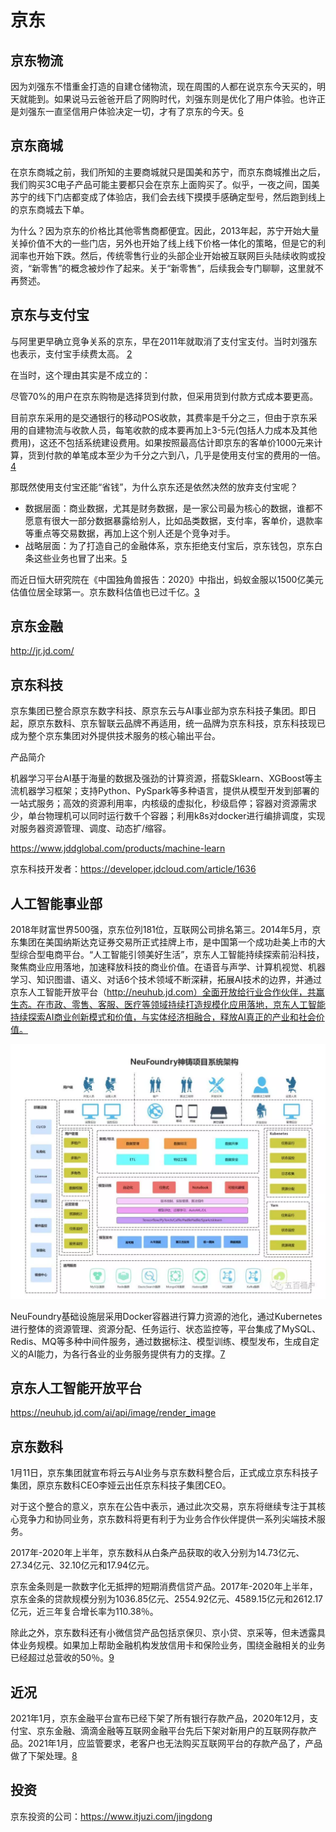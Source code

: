 # 京东

## 京东物流

因为刘强东不惜重金打造的自建仓储物流，现在周围的人都在说京东今天买的，明天就能到。如果说马云爸爸开启了网购时代，刘强东则是优化了用户体验。也许正是刘强东一直坚信用户体验决定一切，才有了京东的今天。[6]

## 京东商城

在京东商城之前，我们所知的主要商城就只是国美和苏宁，而京东商城推出之后，我们购买3C电子产品可能主要都只会在京东上面购买了。似乎，一夜之间，国美苏宁的线下门店都变成了体验店，我们会去线下摸摸手感确定型号，然后跑到线上的京东商城去下单。

为什么？因为京东的价格比其他零售商都便宜。因此，2013年起，苏宁开始大量关掉价值不大的一些门店，另外也开始了线上线下价格一体化的策略，但是它的利润率也开始下跌。然后，传统零售行业的头部企业开始被互联网巨头陆续收购或投资，“新零售”的概念被炒作了起来。关于“新零售”，后续我会专门聊聊，这里就不再赘述。

## 京东与支付宝

与阿里更早确立竞争关系的京东，早在2011年就取消了支付宝支付。当时刘强东也表示，支付宝手续费太高。 [2]

在当时，这个理由其实是不成立的：

尽管70%的用户在京东购物是选择货到付款，但采用货到付款方式成本要更高。

目前京东采用的是交通银行的移动POS收款，其费率是千分之三，但由于京东采用的自建物流与收款人员，每笔收款的成本要再加上3-5元(包括人力成本及其他费用)，这还不包括系统建设费用。如果按照最高估计即京东的客单价1000元来计算，货到付款的单笔成本至少为千分之六到八，几乎是使用支付宝的费用的一倍。[4]

那既然使用支付宝还能“省钱”，为什么京东还是依然决然的放弃支付宝呢？

- 数据层面：商业数据，尤其是财务数据，是一家公司最为核心的数据，谁都不愿意有很大一部分数据暴露给别人，比如品类数据，支付率，客单价，退款率等重点等交易数据，再加上这个别人还是个竞争对手。
- 战略层面：为了打造自己的金融体系，京东拒绝支付宝后，京东钱包，京东白条这些业务也冒了出来。[5]

而近日恒大研究院在《中国独角兽报告：2020》中指出，蚂蚁金服以1500亿美元估值位居全球第一。京东数科估值也已过千亿。[3]

## 京东金融

http://jr.jd.com/

## 京东科技

京东集团已整合原京东数字科技、原京东云与AI事业部为京东科技子集团。即日起，原京东数科、京东智联云品牌不再适用，统一品牌为京东科技，京东科技现已成为整个京东集团对外提供技术服务的核心输出平台。

产品简介

机器学习平台AI基于海量的数据及强劲的计算资源，搭载Sklearn、XGBoost等主流机器学习框架；支持Python、PySpark等多种语言，提供从模型开发到部署的一站式服务；高效的资源利用率，内核级的虚拟化，秒级启停；容器对资源需求少，单台物理机可以同时运行数千个容器；利用k8s对docker进行编排调度，实现对服务器资源管理、调度、动态扩/缩容。

https://www.jddglobal.com/products/machine-learn

京东科技开发者：https://developer.jdcloud.com/article/1636

## 人工智能事业部

2018年财富世界500强，京东位列181位，互联网公司排名第三。2014年5月，京东集团在美国纳斯达克证券交易所正式挂牌上市，是中国第一个成功赴美上市的大型综合型电商平台。“人工智能引领美好生活”，京东人工智能持续探索前沿科技，聚焦商业应用落地，加速释放科技的商业价值。在语音与声学、计算机视觉、机器学习、知识图谱、语义、对话6个技术领域不断深耕，拓展AI技术的边界，并通过京东人工智能开放平台（http://neuhub.jd.com）全面开放给行业合作伙伴，共赢生态。在市政、零售、客服、医疗等领域持续打造规模化应用落地，京东人工智能持续探索AI商业创新模式和价值，与实体经济相融合，释放AI真正的产业和社会价值。

![NeuFoundry平台架构图](../img/NeuFoundry.png)

NeuFoundry基础设施层采用Docker容器进行算力资源的池化，通过Kubernetes进行整体的资源管理、资源分配、任务运行、状态监控等，平台集成了MySQL、Redis、MQ等多种中间件服务，通过数据标注、模型训练、模型发布，生成自定义的AI能力，为各行各业的业务服务提供有力的支撑。[7]

## 京东人工智能开放平台

https://neuhub.jd.com/ai/api/image/render_image

## 京东数科

1月11日，京东集团就宣布将云与AI业务与京东数科整合后，正式成立京东科技子集团，原京东数科CEO李娅云出任京东科技子集团CEO。

对于这个整合的意义，京东在公告中表示，通过此次交易，京东将继续专注于其核心竞争力和协同业务，京东数科将更有利于为业务合作伙伴提供一系列尖端技术服务。

2017年-2020年上半年，京东数科从白条产品获取的收入分别为14.73亿元、27.34亿元、32.10亿元和17.94亿元。

京东金条则是一款数字化无抵押的短期消费信贷产品。2017年-2020年上半年，京东金条的贷款规模分别为1036.85亿元、2554.92亿元、4589.15亿元和2612.17亿元，近三年复合增长率为110.38％。

除此之外，京东数科还有小微信贷产品包括京保贝、京小贷、京采等，但未透露具体业务规模。如果加上帮助金融机构发放信用卡和保险业务，围绕金融相关的业务已经超过总营收的50％。[9]

## 近况

2021年1月，京东金融平台宣布已经下架了所有银行存款产品，2020年12月，支付宝、京东金融、滴滴金融等互联网金融平台先后下架对新用户的互联网存款产品。2021年1月，应监管要求，老客户也无法购买互联网平台的存款产品了，产品做了下架处理。[8]

## 投资

京东投资的公司：https://www.itjuzi.com/jingdong

[1]: https://www.cnblogs.com/edisonchou/p/why_jiang_wei_da_ji_from_internet_industry.html
[2]: https://www.linkedin.com/news/story/%E7%BE%8E%E5%9B%A2%E4%B8%8E%E6%94%AF%E4%BB%98%E5%AE%9D%E5%88%86%E9%81%93%E6%89%AC%E9%95%B3-4900980/?originalSubdomain=cn
[3]: https://finance.sina.com.cn/money/bank/bank_hydt/2020-06-16/doc-iircuyvi8701006.shtml
[4]: http://tech.sina.com.cn/i/2011-08-25/23375981397.shtml
[5]: https://www.zhihu.com/question/410767563/answer/1373298846
[6]: http://www.woshipm.com/zhichang/807191.html
[7]: http://www.woshipm.com/ai/3320134.html
[8]: https://www.baike.com/wikiid/5026927798799303826?prd=mobile&view_id=whwnnpeel3400
[9]: https://posts.careerengine.us/p/6071aa582b8d107d7964c3cc?from=latest-posts-panel&type=title
